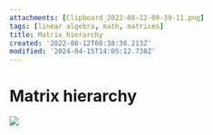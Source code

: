 ```yaml
---
attachments: [Clipboard_2022-08-12-09-39-11.png]
tags: [linear algebra, math, matrices]
title: Matrix hierarchy
created: '2022-08-12T08:38:38.213Z'
modified: '2024-04-15T14:05:12.738Z'
---
```


# Matrix hierarchy

![](@attachment/Clipboard_2022-08-12-09-39-11.png)
